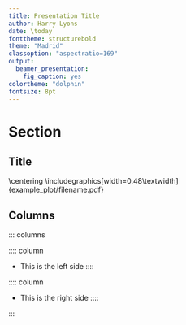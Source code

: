```yaml
---
title: Presentation Title
author: Harry Lyons
date: \today
fonttheme: structurebold
theme: "Madrid"
classoption: "aspectratio=169"
output:
  beamer_presentation:
    fig_caption: yes
colortheme: "dolphin"
fontsize: 8pt
---
```


# Section

## Title
\centering
\includegraphics[width=0.48\textwidth]{example_plot/filename.pdf}

## Columns

::: columns

:::: column
- This is the left side
::::

:::: column
- This is the right side
::::

:::